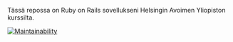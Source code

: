 Tässä repossa on Ruby on Rails sovellukseni Helsingin Avoimen Yliopiston kurssilta.

[![Maintainability](https://api.codeclimate.com/v1/badges/74b0565cf7afafc49f1b/maintainability)](https://codeclimate.com/github/hannukulmala/wadror/maintainability)
